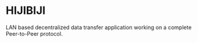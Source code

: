 # HIJIBIJI
LAN based decentralized data transfer application working on a complete Peer-to-Peer protocol.
